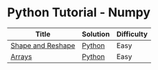 # Python Tutorial - Numpy

| Title | Solution | Difficulty |
| ----- | -------- | ---------- |
| [Shape and Reshape](https://www.hackerrank.com/challenges/np-shape-reshape) | [Python](./Shape%20and%20Reshape/main.py) | Easy |
| [Arrays](https://www.hackerrank.com/challenges/np-arrays) | [Python](./Arrays/main.py) | Easy |
